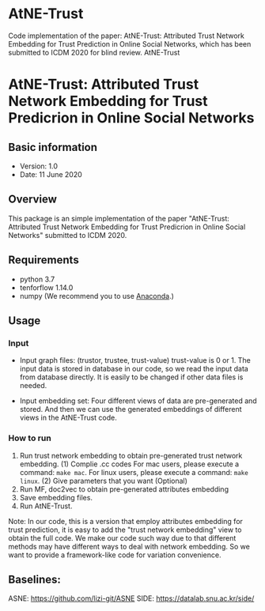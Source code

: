 # AtNE-Trust
Code implementation of the paper: AtNE-Trust: Attributed Trust Network Embedding for Trust Prediction in Online Social Networks, which has been submitted to ICDM 2020 for blind review. AtNE-Trust
# AtNE-Trust: Attributed Trust Network Embedding for Trust Predicrion in Online Social Networks


## Basic information
- Version: 1.0
- Date: 11 June 2020


## Overview
This package is an simple implementation of the paper "AtNE-Trust: Attributed Trust Network Embedding for Trust Predicrion
in Online Social Networks" submitted to ICDM 2020.


## Requirements
 - python 3.7
 - tenforflow 1.14.0
 - numpy (We recommend you to use [Anaconda](https://anaconda.org/anaconda/numpy).)
 

## Usage
### Input
- Input graph files: (trustor, trustee, trust-value) trust-value is 0 or 1.
  The input data is stored in database in our code, so we read the input data from database directly. It is easily to be 
  changed if other data files is needed.

- Input embedding set:
  Four different views of data are pre-generated and stored. And then we can use the generated embeddings of different views 
  in the AtNE-Trust code.

### How to run
 1. Run trust network embedding to obtain pre-generated trust network embedding.
   (1) Complie .cc codes
       For mac users, please execute a command: ``make mac``.
       For linux users, please execute a command: ``make linux``.
   (2) Give parameters that you want (Optional)
 2. Run MF, doc2vec to obtain pre-generated attributes embedding
 3. Save embedding files.
 3. Run AtNE-Trust.
 
Note: In our code, this is a version that employ attributes embedding for trust prediction, it is easy to add the 
"trust network embedding" view to obtain the full code. We make our code such way due to that different methods may have different 
ways to deal with network embedding. So we want to provide a framework-like code for variation convenience.

## Baselines:
ASNE: https://github.com/lizi-git/ASNE
SIDE: https://datalab.snu.ac.kr/side/
